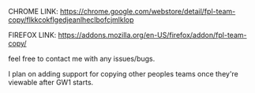 CHROME LINK: https://chrome.google.com/webstore/detail/fpl-team-copy/flkkcokflgedjeanlheclbofcjmlklop


FIREFOX LINK: https://addons.mozilla.org/en-US/firefox/addon/fpl-team-copy/

feel free to contact me with any issues/bugs.

I plan on adding support for copying other peoples teams once they're viewable after GW1 starts.
